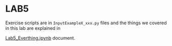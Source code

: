 # LAB5

Exercise scripts are in `InputExampleX_xxx.py` files and the things we covered in this lab are explained in

[Lab5_Everthing.ipynb](Lab5_Everything.ipynb) document.
